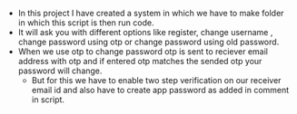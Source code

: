 * In this project I have created a system in which we have to make folder in which this script is then run code.
* It will ask you with different options like register, change username , change password using otp or change password using old password.
* When we use otp to change password otp is sent to reciever email address with otp and if entered otp matches the sended otp your password will change.
  * But for this we have to enable two step verification on our receiver email id and also have to create app password as added in comment in script.    
